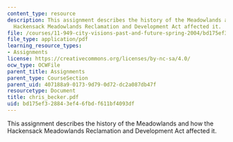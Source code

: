 ```yaml
---
content_type: resource
description: This assignment describes the history of the Meadowlands and how the
  Hackensack Meadowlands Reclamation and Development Act affected it.
file: /courses/11-949-city-visions-past-and-future-spring-2004/bd175ef328843ef46fbdf611bf4093df_chris_becker.pdf
file_type: application/pdf
learning_resource_types:
- Assignments
license: https://creativecommons.org/licenses/by-nc-sa/4.0/
ocw_type: OCWFile
parent_title: Assignments
parent_type: CourseSection
parent_uid: 407188a9-0173-9d79-0d72-dc2a087db47f
resourcetype: Document
title: chris_becker.pdf
uid: bd175ef3-2884-3ef4-6fbd-f611bf4093df
---
```

This assignment describes the history of the Meadowlands and how the Hackensack Meadowlands Reclamation and Development Act affected it.